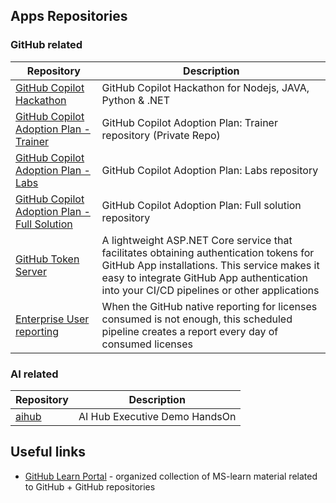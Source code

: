 ## Apps Repositories

### GitHub related

| Repository | Description |
|------------------|-------------|
| [GitHub Copilot Hackathon](https://github.com/microsoft/CoPilotHackathon) | GitHub Copilot Hackathon for Nodejs, JAVA, Python & .NET |
| [GitHub Copilot Adoption Plan - Trainer](https://github.com/microsoft/github-copilot-workshops-trainer) | GitHub Copilot Adoption Plan: Trainer repository (Private Repo) | 
| [GitHub Copilot Adoption Plan - Labs](https://github.com/microsoft/github-copilot-workshops-labs) | GitHub Copilot Adoption Plan: Labs repository | 
| [GitHub Copilot Adoption Plan - Full Solution](https://github.com/microsoft/github-copilot-workshops-full) | GitHub Copilot Adoption Plan: Full solution repository | 
| [GitHub Token Server](https://github.com/lgiuliani80/githubapp-gettoken-net) | A lightweight ASP.NET Core service that facilitates obtaining authentication tokens for GitHub App installations. This service makes it easy to integrate GitHub App authentication into your CI/CD pipelines or other applications |
| [Enterprise User reporting](https://github.com/olivomarco/action-count-users-by-org) | When the GitHub native reporting for licenses consumed is not enough, this scheduled pipeline creates a report every day of consumed licenses |

### AI related

| Repository | Description |
|------------------|-------------|
| [aihub](https://github.com/Azure/aihub) | AI Hub Executive Demo HandsOn | 

## Useful links

- [GitHub Learn Portal](https://learn.github.com/learning) - organized collection of MS-learn material related to GitHub + GitHub repositories
